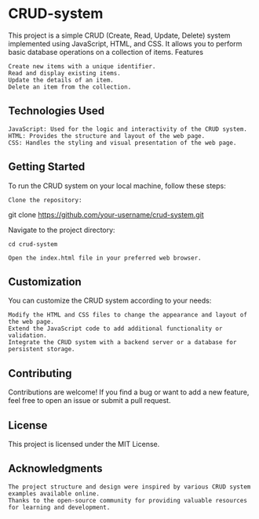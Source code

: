# CRUD-system


This project is a simple CRUD (Create, Read, Update, Delete) system implemented using JavaScript, HTML, and CSS. It allows you to perform basic database operations on a collection of items.
Features

    Create new items with a unique identifier.
    Read and display existing items.
    Update the details of an item.
    Delete an item from the collection.

## Technologies Used

    JavaScript: Used for the logic and interactivity of the CRUD system.
    HTML: Provides the structure and layout of the web page.
    CSS: Handles the styling and visual presentation of the web page.

## Getting Started

To run the CRUD system on your local machine, follow these steps:

    Clone the repository:

git clone https://github.com/your-username/crud-system.git

Navigate to the project directory:

    cd crud-system

    Open the index.html file in your preferred web browser.


## Customization

You can customize the CRUD system according to your needs:

    Modify the HTML and CSS files to change the appearance and layout of the web page.
    Extend the JavaScript code to add additional functionality or validation.
    Integrate the CRUD system with a backend server or a database for persistent storage.

## Contributing

Contributions are welcome! If you find a bug or want to add a new feature, feel free to open an issue or submit a pull request.

## License

This project is licensed under the MIT License.
## Acknowledgments

    The project structure and design were inspired by various CRUD system examples available online.
    Thanks to the open-source community for providing valuable resources for learning and development.
